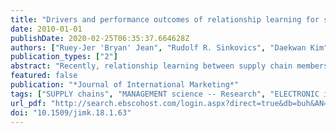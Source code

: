 ```yaml
---
title: "Drivers and performance outcomes of relationship learning for suppliers in cross-border customer–supplier relationships: The role of communication culture"
date: 2010-01-01
publishDate: 2020-02-25T06:35:37.664628Z
authors: ["Ruey-Jer 'Bryan' Jean", "Rudolf R. Sinkovics", "Daekwan Kim"]
publication_types: ["2"]
abstract: "Recently, relationship learning between supply chain members has drawn a great deal of attention in the literature. In the context of the international electronics supply chain, which is characterized by cultural differences and complexity of products, relationship learning is difficult to achieve and relies largely on close collaboration between partners. The authors build on the resource-based view of the firm and adopt a communication culture theory to examine drivers and performance outcomes of relationship learning in cross-border relationships in the electronics industry. They propose a research framework in which a firm's innovativeness orientation, trust, information technology advancement, and technological uncertainty are determinants of relationship learning. In the framework, they introduce the communication cultures of the supplier and buyer as a moderator. Using 246 electronics suppliers in relationships with international original equipment manufacturer customers, the authors empirically show that innovativeness orientation, trust, and technological uncertainty affect relationship learning positively. Furthermore, the communication cultures of the supplier and buyer moderate the effects of innovativeness orientation and technological uncertainty. The authors conclude with a discussion of the implications."
featured: false
publication: "*Journal of International Marketing*"
tags: ["SUPPLY chains", "MANAGEMENT science -- Research", "ELECTRONIC industries", "RELATIONSHIP marketing", "RESEARCH", "ORGANIZATIONAL learning", "MANAGEMENT", "CORPORATE culture", "innovativeness", "performance", "relationship learning", "technological uncertainty", "trust"]
url_pdf: "http://search.ebscohost.com/login.aspx?direct=true&db=buh&AN=47974875&site=ehost-live"
doi: "10.1509/jimk.18.1.63"
---
```


